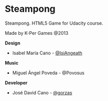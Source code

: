 Steampong
=========

Steampong. HTML5 Game for Udacity course.

Made by K-Per Games @2013

**Design**
- Isabel María Cano - [@IsiAngeath](https://twitter.com/isiAngeath)

**Music**
- Miguel Ángel Poveda - @Povosus

**Developer**
- José David Cano - [@gorzas](https://twitter.com/gorzas)
